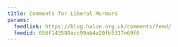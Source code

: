 ```yaml
---
title: Comments for Liberal Murmurs
params:
  feedlink: https://blog.halon.org.uk/comments/feed/
  feedid: 656f143588acc99ab4a20fb5317e69f6
---
```

